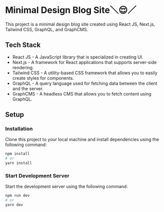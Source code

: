# Minimal Design Blog Site＼😌／
This project is a minimal design blog site created using React JS, Next.js, Tailwind CSS, GraphQL, and GraphCMS.

## Tech Stack
- React JS - A JavaScript library that is specialized in creating UI.
- Next.js - A framework for React applications that supports server-side rendering.
- Tailwind CSS - A utility-based CSS framework that allows you to easily create styles for components.
- GraphQL - A query language used for fetching data between the client and the server.
- GraphCMS - A headless CMS that allows you to fetch content using GraphQL.

## Setup
### Installation
Clone this project to your local machine and install dependencies using the following command:

```bash
npm install
# or
yarn install
```

### Start Development Server
Start the development server using the following command:

```bash
npm run dev
# or
yarn dev
```